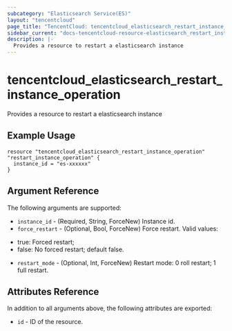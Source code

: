 ```yaml
---
subcategory: "Elasticsearch Service(ES)"
layout: "tencentcloud"
page_title: "TencentCloud: tencentcloud_elasticsearch_restart_instance_operation"
sidebar_current: "docs-tencentcloud-resource-elasticsearch_restart_instance_operation"
description: |-
  Provides a resource to restart a elasticsearch instance
---
```


# tencentcloud_elasticsearch_restart_instance_operation

Provides a resource to restart a elasticsearch instance

## Example Usage

```hcl
resource "tencentcloud_elasticsearch_restart_instance_operation" "restart_instance_operation" {
  instance_id = "es-xxxxxx"
}
```

## Argument Reference

The following arguments are supported:

* `instance_id` - (Required, String, ForceNew) Instance id.
* `force_restart` - (Optional, Bool, ForceNew) Force restart. Valid values:
- true: Forced restart;
- false: No forced restart;
default false.
* `restart_mode` - (Optional, Int, ForceNew) Restart mode: 0 roll restart; 1 full restart.

## Attributes Reference

In addition to all arguments above, the following attributes are exported:

* `id` - ID of the resource.



